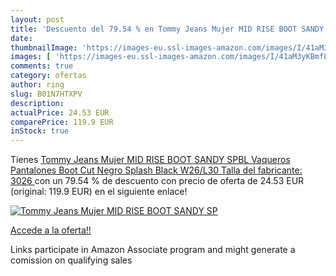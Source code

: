 ```yaml
---
layout: post
title: 'Descuento del 79.54 % en Tommy Jeans Mujer MID RISE BOOT SANDY SP'
date: 
thumbnailImage: 'https://images-eu.ssl-images-amazon.com/images/I/41aM3yKBmfL._SL200_.jpg'
images: [ 'https://images-eu.ssl-images-amazon.com/images/I/41aM3yKBmfL._SL200_.jpg' ]
comments: true
category: ofertas
author: ring
slug: B01N7HTXPV
description:
actualPrice: 24.53 EUR
comparePrice: 119.9 EUR
inStock: true
---
```


Tienes [Tommy Jeans Mujer MID RISE BOOT SANDY SPBL Vaqueros  Pantalones Boot Cut Negro  Splash Black  W26/L30  Talla del fabricante: 3026 ](https://www.amazon.es/dp/B01N7HTXPV/?tag=tolees-21) con un 79.54 % de descuento con precio de oferta de 24.53 EUR (original: 119.9 EUR) en el siguiente enlace!

[![Tommy Jeans Mujer MID RISE BOOT SANDY SP](https://images-eu.ssl-images-amazon.com/images/I/41aM3yKBmfL._SL200_.jpg)](https://www.amazon.es/dp/B01N7HTXPV/?tag=tolees-21)

[Accede a la oferta!!](https://www.amazon.es/dp/B01N7HTXPV/?tag=tolees-21)

Links participate in Amazon Associate program and might generate a comission on qualifying sales


